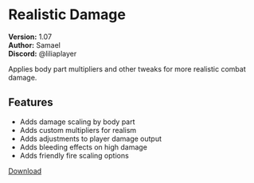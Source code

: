 # Realistic Damage

**Version:** 1.07  
**Author:** Samael  
**Discord:** @liliaplayer  

Applies body part multipliers and other tweaks for more realistic combat damage.

## Features

- Adds damage scaling by body part
- Adds custom multipliers for realism
- Adds adjustments to player damage output
- Adds bleeding effects on high damage
- Adds friendly fire scaling options

[Download](https://github.com/LiliaFramework/Modules/raw/refs/heads/gh-pages/realisticdamage.zip)
